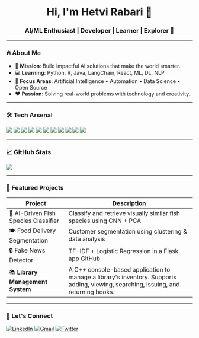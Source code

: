 <h1 align="center">Hi, I'm Hetvi Rabari 👋</h1>

<h3 align="center">AI/ML Enthusiast | Developer | Learner | Explorer 🚀</h3>

---

### 🔥 About Me
- 🎯 **Mission**: Build impactful AI solutions that make the world smarter.
- 💻 **Learning**: Python, R, Java, LangChain, React, ML, DL, NLP
- 🧠 **Focus Areas**: Artificial Intelligence • Automation • Data Science • Open Source
- ❤️ **Passion**: Solving real-world problems with technology and creativity.

---

### 🛠️ Tech Arsenal
<p>
  <img src="https://img.shields.io/badge/-Python-05122A?style=flat&logo=python" />
  <img src="https://img.shields.io/badge/-Java-05122A?style=flat&logo=java" />
  <img src="https://img.shields.io/badge/-R-276DC3?style=flat&logo=r" />
  <img src="https://img.shields.io/badge/-HTML5-E34F26?style=flat&logo=html5" />
  <img src="https://img.shields.io/badge/-CSS3-1572B6?style=flat&logo=css3" />
  <img src="https://img.shields.io/badge/-JavaScript-F7DF1E?style=flat&logo=javascript" />
  <img src="https://img.shields.io/badge/-React-20232A?style=flat&logo=react" />
  <img src="https://img.shields.io/badge/-MySQL-4479A1?style=flat&logo=mysql" />
  <img src="https://img.shields.io/badge/-VS%20Code-007ACC?style=flat&logo=visual-studio-code" />
  <img src="https://img.shields.io/badge/-Git-F05032?style=flat&logo=git" />
  <img src="https://img.shields.io/badge/-GitHub-181717?style=flat&logo=github" />
</p>

---

### 📈 GitHub Stats
<p>
  <img src="https://github-readme-stats.vercel.app/api?username=your-username&show_icons=true&theme=tokyonight" />
</p>

---

### 🚀 Featured Projects

| Project | Description |
|--------|-------------|
| 🧠 AI-Driven Fish Species Classifier | Classify and retrieve visually similar fish species using CNN + PCA |
| 🍽️ Food Delivery Segmentation | Customer segmentation using clustering & data analysis |
| 🔒 Fake News Detector | TF-IDF + Logistic Regression in a Flask app GitHub |
| 📚 **Library Management System** | A C++ console-based application to manage a library's inventory. Supports adding, viewing, searching, issuing, and returning books. |

---

### 🤝 Let's Connect

[![LinkedIn](https://img.shields.io/badge/LinkedIn-Connect-blue?logo=linkedin)](https://linkedin.com/in/your-linkedin)
[![Gmail](https://img.shields.io/badge/Gmail-Mail-red?logo=gmail)](mailto:yourmail@gmail.com)
[![Twitter](https://img.shields.io/badge/Twitter-Follow-1DA1F2?logo=twitter)](https://twitter.com/your-twitter)


